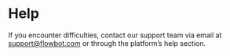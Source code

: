 # Help

If you encounter difficulties, contact our support team via email at support@flowbot.com or through the platform’s help section.
